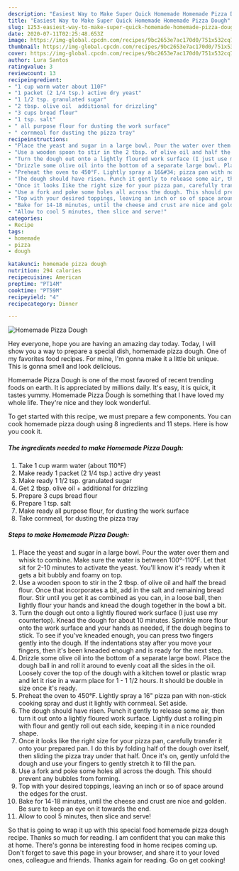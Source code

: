 ```yaml
---
description: "Easiest Way to Make Super Quick Homemade Homemade Pizza Dough"
title: "Easiest Way to Make Super Quick Homemade Homemade Pizza Dough"
slug: 1253-easiest-way-to-make-super-quick-homemade-homemade-pizza-dough
date: 2020-07-11T02:25:48.653Z
image: https://img-global.cpcdn.com/recipes/9bc2653e7ac170d0/751x532cq70/homemade-pizza-dough-recipe-main-photo.jpg
thumbnail: https://img-global.cpcdn.com/recipes/9bc2653e7ac170d0/751x532cq70/homemade-pizza-dough-recipe-main-photo.jpg
cover: https://img-global.cpcdn.com/recipes/9bc2653e7ac170d0/751x532cq70/homemade-pizza-dough-recipe-main-photo.jpg
author: Lura Santos
ratingvalue: 3
reviewcount: 13
recipeingredient:
- "1 cup warm water about 110F"
- "1 packet (2 1/4 tsp.) active dry yeast"
- "1 1/2 tsp. granulated sugar"
- "2 tbsp. olive oil  additional for drizzling"
- "3 cups bread flour"
- "1 tsp. salt"
- " all purpose flour for dusting the work surface"
- " cornmeal for dusting the pizza tray"
recipeinstructions:
- "Place the yeast and sugar in a large bowl. Pour the water over them and whisk to combine. Make sure the water is between 100°-110°F. Let that sit for 2-10 minutes to activate the yeast. You&#39;ll know it&#39;s ready when it gets a bit bubbly and foamy on top."
- "Use a wooden spoon to stir in the 2 tbsp. of olive oil and half the bread flour. Once that incorporates a bit, add in the salt and remaining bread flour. Stir until you get it as combined as you can, in a loose ball, then lightly flour your hands and knead the dough together in the bowl a bit."
- "Turn the dough out onto a lightly floured work surface (I just use my countertop). Knead the dough for about 10 minutes. Sprinkle more flour onto the work surface and your hands as needed, if the dough begins to stick. To see if you&#39;ve kneaded enough, you can press two fingers gently into the dough. If the indentations stay after you move your fingers, then it&#39;s been kneaded enough and is ready for the next step."
- "Drizzle some olive oil into the bottom of a separate large bowl. Place the dough ball in and roll it around to evenly coat all the sides in the oil. Loosely cover the top of the dough with a kitchen towel or plastic wrap and let it rise in a warm place for 1 - 1 1/2 hours. It should be double in size once it&#39;s ready."
- "Preheat the oven to 450°F. Lightly spray a 16&#34; pizza pan with non-stick cooking spray and dust it lightly with cornmeal. Set aside."
- "The dough should have risen. Punch it gently to release some air, then turn it out onto a lightly floured work surface. Lightly dust a rolling pin with flour and gently roll out each side, keeping it in a nice rounded shape."
- "Once it looks Iike the right size for your pizza pan, carefully transfer it onto your prepared pan. I do this by folding half of the dough over itself, then sliding the pizza tray under that half. Once it&#39;s on, gently unfold the dough and use your fingers to gently stretch it to fill the pan."
- "Use a fork and poke some holes all across the dough. This should prevent any bubbles from forming."
- "Top with your desired toppings, leaving an inch or so of space around the edges for the crust."
- "Bake for 14-18 minutes, until the cheese and crust are nice and golden. Be sure to keep an eye on it towards the end."
- "Allow to cool 5 minutes, then slice and serve!"
categories:
- Recipe
tags:
- homemade
- pizza
- dough

katakunci: homemade pizza dough 
nutrition: 294 calories
recipecuisine: American
preptime: "PT14M"
cooktime: "PT59M"
recipeyield: "4"
recipecategory: Dinner

---
```



![Homemade Pizza Dough](https://img-global.cpcdn.com/recipes/9bc2653e7ac170d0/751x532cq70/homemade-pizza-dough-recipe-main-photo.jpg)

Hey everyone, hope you are having an amazing day today. Today, I will show you a way to prepare a special dish, homemade pizza dough. One of my favorites food recipes. For mine, I'm gonna make it a little bit unique. This is gonna smell and look delicious.

Homemade Pizza Dough is one of the most favored of recent trending foods on earth. It is appreciated by millions daily. It's easy, it is quick, it tastes yummy. Homemade Pizza Dough is something that I have loved my whole life. They're nice and they look wonderful.




To get started with this recipe, we must prepare a few components. You can cook homemade pizza dough using 8 ingredients and 11 steps. Here is how you cook it.

<!--inarticleads1-->

##### The ingredients needed to make Homemade Pizza Dough:

1. Take 1 cup warm water (about 110°F)
1. Make ready 1 packet (2 1/4 tsp.) active dry yeast
1. Make ready 1 1/2 tsp. granulated sugar
1. Get 2 tbsp. olive oil + additional for drizzling
1. Prepare 3 cups bread flour
1. Prepare 1 tsp. salt
1. Make ready  all purpose flour, for dusting the work surface
1. Take  cornmeal, for dusting the pizza tray




<!--inarticleads2-->

##### Steps to make Homemade Pizza Dough:

1. Place the yeast and sugar in a large bowl. Pour the water over them and whisk to combine. Make sure the water is between 100°-110°F. Let that sit for 2-10 minutes to activate the yeast. You&#39;ll know it&#39;s ready when it gets a bit bubbly and foamy on top.
1. Use a wooden spoon to stir in the 2 tbsp. of olive oil and half the bread flour. Once that incorporates a bit, add in the salt and remaining bread flour. Stir until you get it as combined as you can, in a loose ball, then lightly flour your hands and knead the dough together in the bowl a bit.
1. Turn the dough out onto a lightly floured work surface (I just use my countertop). Knead the dough for about 10 minutes. Sprinkle more flour onto the work surface and your hands as needed, if the dough begins to stick. To see if you&#39;ve kneaded enough, you can press two fingers gently into the dough. If the indentations stay after you move your fingers, then it&#39;s been kneaded enough and is ready for the next step.
1. Drizzle some olive oil into the bottom of a separate large bowl. Place the dough ball in and roll it around to evenly coat all the sides in the oil. Loosely cover the top of the dough with a kitchen towel or plastic wrap and let it rise in a warm place for 1 - 1 1/2 hours. It should be double in size once it&#39;s ready.
1. Preheat the oven to 450°F. Lightly spray a 16&#34; pizza pan with non-stick cooking spray and dust it lightly with cornmeal. Set aside.
1. The dough should have risen. Punch it gently to release some air, then turn it out onto a lightly floured work surface. Lightly dust a rolling pin with flour and gently roll out each side, keeping it in a nice rounded shape.
1. Once it looks Iike the right size for your pizza pan, carefully transfer it onto your prepared pan. I do this by folding half of the dough over itself, then sliding the pizza tray under that half. Once it&#39;s on, gently unfold the dough and use your fingers to gently stretch it to fill the pan.
1. Use a fork and poke some holes all across the dough. This should prevent any bubbles from forming.
1. Top with your desired toppings, leaving an inch or so of space around the edges for the crust.
1. Bake for 14-18 minutes, until the cheese and crust are nice and golden. Be sure to keep an eye on it towards the end.
1. Allow to cool 5 minutes, then slice and serve!




So that is going to wrap it up with this special food homemade pizza dough recipe. Thanks so much for reading. I am confident that you can make this at home. There's gonna be interesting food in home recipes coming up. Don't forget to save this page in your browser, and share it to your loved ones, colleague and friends. Thanks again for reading. Go on get cooking!

